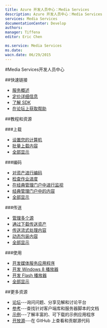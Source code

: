 ```yaml
---
title: Azure 开发人员中心：Media Services
description: Azure 开发人员中心：Media Services
services: Media Services
documentationCenter: Develop
authors: 
manager: Tiffena
editor: Eric Chen

ms.service: Media Services
ms.date: 
wacn.date: 06/29/2015
---
```


#Media Services开发人员中心

##快速链接

-   [服务概述](https://www.azure.cn/home/features/media-services/)
-   [定价详细信息](https://www.azure.cn/pricing/details/media-services/)
-   [了解 SDK](/develop/media-services/developer-tools)
-   [在论坛上获取帮助](https://social.msdn.microsoft.com/Forums/azure/zh-CN/home?forum=windowsazurezhchs)

##教程和资源

###上载

- [设置您的计算机](../articles/media-services/media-services-set-up-computer.md)
- [批量上载内容](http://msdn.microsoft.com/zh-cn/library/azure/jj853022.aspx)
- [全部显示](/develop/media-services/resources)

###编码

- [对资产进行编码](../articles/media-services/media-services-encode-asset.md)
- [检查作业进度](../articles/media-services/media-services-check-job-progress.md)
- [在经典管理门户中进行监视](../articles/media-services/media-services-monitor-services-account.md)
- [经典管理门户中的内容](../articles/media-services/media-services-manage-content.md)
- [全部显示](/develop/media-services/resources)

###传送

- [管理多个源](../articles/media-services/media-services-manage-origins.md)
- [通过下载传送资产](../articles/media-services/media-services-deliver-asset-download.md)
- [传送流式处理内容](../articles/media-services/media-services-deliver-streaming-content.md)
- [动态包装内容](https://msdn.microsoft.com/zh-cn/library/azure/jj889436.aspx)
- [全部显示](/develop/media-services/resources)

###使用

- [开发媒体服务应用程序](http://msdn.microsoft.com/zh-cn/library/dn223283.aspx)
- [开发 Windows 8 播放器](../articles/media-services/media-services-build-smooth-streaming-apps.md)
- [开发 Flash 播放器](../articles/media-services/media-services-use-osmf-smooth-streaming-client-plugin.md)
- [全部显示](/develop/media-services/resources)

##更多资源

- [论坛](https://social.msdn.microsoft.com/Forums/azure/zh-CN/home?forum=windowsazurezhchs)---询问问题、分享见解和讨论平台
- [参考](http://msdn.microsoft.com/zh-cn/library/azure/hh973629)---查找针对客户端库和服务器脚本的文档
- [示例](http://code.msdn.microsoft.com/Windows-Azure-Media-040435f8)---了解丰富的、可下载的示例应用程序
- [开放源](https://github.com/windowsazure)---在 GitHub 上查看和贡献源代码